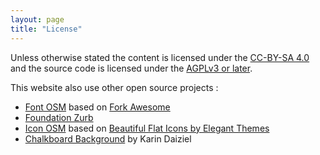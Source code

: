 ```yaml
---
layout: page
title: "License"
---
```


Unless otherwise stated the content is licensed under the [CC-BY-SA 4.0][cc] 
and the source code is licensed under the [AGPLv3 or later][AGPLv3].

This website also use other open source projects :

- [Font OSM][font-osm] based on [Fork Awesome][forkawesome]
- [Foundation Zurb][foundation]
- [Icon OSM][icons-osm] based on [Beautiful Flat Icons by Elegant Themes][bfi]
- [Chalkboard Background][chalkboard] by Karin Daiziel

[AGPLv3]: https://www.gnu.org/licenses/agpl-3.0.txt
[bfi]: https://www.elegantthemes.com/blog/freebie-of-the-week/beautiful-flat-icons-for-free
[cc]:         https://creativecommons.org/licenses/by-sa/4.0/
[chalkboard]: https://www.flickr.com/photos/nirak/4030158041/
[font-osm]: https://github.com/OpenScienceMOOC/font-osm
[forkawesome]: https://github.com/ForkAwesome/Fork-Awesome
[foundation]: https://github.com/zurb/foundation-sites
[icons-osm]: https://github.com/OpenScienceMOOC/icons-osm
